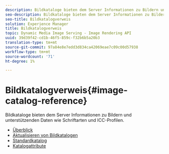 ```yaml
---
description: Bildkataloge bieten dem Server Informationen zu Bildern und unterstützenden Daten wie Schriftarten und ICC-Profilen.
seo-description: Bildkataloge bieten dem Server Informationen zu Bildern und unterstützenden Daten wie Schriftarten und ICC-Profilen.
seo-title: Bildkatalogverweis
solution: Experience Manager
title: Bildkatalogverweis
topic: Dynamic Media Image Serving - Image Rendering API
uuid: 39d39f42-cd1b-46f5-859c-f32b6b5a20b3
translation-type: tm+mt
source-git-commit: 97a84e8e7edd3d834ca42069eae7c09c00d57938
workflow-type: tm+mt
source-wordcount: '71'
ht-degree: 1%

---
```



# Bildkatalogverweis{#image-catalog-reference}

Bildkataloge bieten dem Server Informationen zu Bildern und unterstützenden Daten wie Schriftarten und ICC-Profilen.

* [Überblick](/help/aem-is-ir-api/is-api/image-catalog/image-serving-api-ref/c-image-catalog-reference/c-overview/c-overview.md)
* [Aktualisieren von Bildkatalogen](/help/aem-is-ir-api/is-api/image-catalog/image-serving-api-ref/c-image-catalog-reference/c-overview/c-updating-image-catalogs.md)
* [Standardkatalog](/help/aem-is-ir-api/is-api/image-catalog/image-serving-api-ref/c-image-catalog-reference/c-overview/c-default-catalog.md)
* [Katalogattribute](/help/aem-is-ir-api/is-api/image-catalog/image-serving-api-ref/c-image-catalog-reference/c-overview/c-catalog-attributes/c-catalog-attributes.md)

